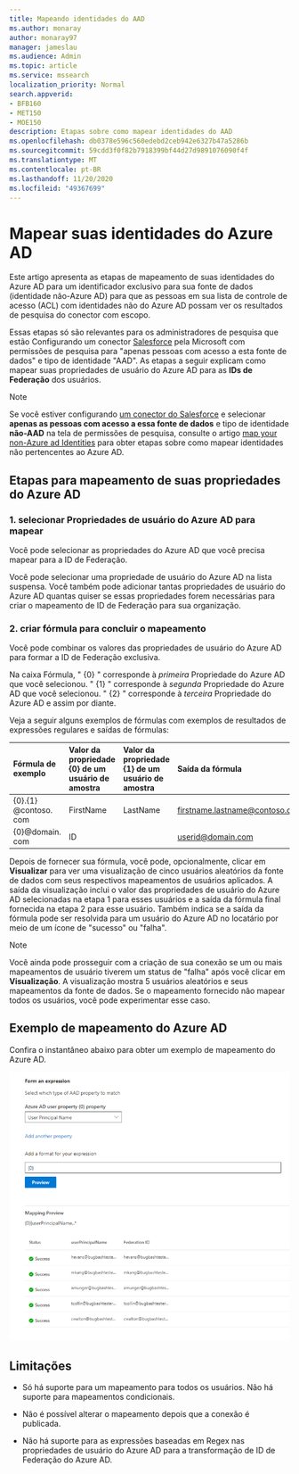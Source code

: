 ```yaml
---
title: Mapeando identidades do AAD
ms.author: monaray
author: monaray97
manager: jameslau
ms.audience: Admin
ms.topic: article
ms.service: mssearch
localization_priority: Normal
search.appverid:
- BFB160
- MET150
- MOE150
description: Etapas sobre como mapear identidades do AAD
ms.openlocfilehash: db0378e596c560edebd2ceb942e6327b47a5286b
ms.sourcegitcommit: 59cdd3f0f82b7918399bf44d27d9891076090f4f
ms.translationtype: MT
ms.contentlocale: pt-BR
ms.lasthandoff: 11/20/2020
ms.locfileid: "49367699"
---
```

# <a name="map-your-azure-ad-identities"></a>Mapear suas identidades do Azure AD  

Este artigo apresenta as etapas de mapeamento de suas identidades do Azure AD para um identificador exclusivo para sua fonte de dados (identidade não-Azure AD) para que as pessoas em sua lista de controle de acesso (ACL) com identidades não do Azure AD possam ver os resultados de pesquisa do conector com escopo.

Essas etapas só são relevantes para os administradores de pesquisa que estão Configurando um conector [Salesforce](salesforce-connector.md) pela Microsoft com permissões de pesquisa para "apenas pessoas com acesso a esta fonte de dados" e tipo de identidade "AAD". As etapas a seguir explicam como mapear suas propriedades de usuário do Azure AD para as **IDs de Federação** dos usuários.

>[!NOTE]
>Se você estiver configurando [um conector do Salesforce](salesforce-connector.md) e selecionar **apenas as pessoas com acesso a essa fonte de dados** e tipo de identidade **não-AAD** na tela de permissões de pesquisa, consulte o artigo [map your non-Azure ad Identities](map-non-aad.md) para obter etapas sobre como mapear identidades não pertencentes ao Azure AD.  

## <a name="steps-for-mapping-your-azure-ad-properties"></a>Etapas para mapeamento de suas propriedades do Azure AD

### <a name="1-select-azure-ad-user-properties-to-map"></a>1. selecionar Propriedades de usuário do Azure AD para mapear

Você pode selecionar as propriedades do Azure AD que você precisa mapear para a ID de Federação.

Você pode selecionar uma propriedade de usuário do Azure AD na lista suspensa. Você também pode adicionar tantas propriedades de usuário do Azure AD quantas quiser se essas propriedades forem necessárias para criar o mapeamento de ID de Federação para sua organização.

### <a name="2-create-formula-to-complete-mapping"></a>2. criar fórmula para concluir o mapeamento

Você pode combinar os valores das propriedades de usuário do Azure AD para formar a ID de Federação exclusiva.

Na caixa Fórmula, " {0} " corresponde à *primeira* Propriedade do Azure AD que você selecionou. " {1} " corresponde à *segunda* Propriedade do Azure AD que você selecionou. " {2} " corresponde à *terceira* Propriedade do Azure AD e assim por diante.  

Veja a seguir alguns exemplos de fórmulas com exemplos de resultados de expressões regulares e saídas de fórmulas:

| Fórmula de exemplo                  | Valor da propriedade {0} de um usuário de amostra                 | Valor da propriedade {1} de um usuário de amostra           | Saída da fórmula                  |
| :------------------- | :------------------- |:---------------|:---------------|
| {0}.{1} @contoso. com  | FirstName | LastName |firstname.lastname@contoso.com
| {0}@domain. com                 | ID                 |             |userid@domain.com

Depois de fornecer sua fórmula, você pode, opcionalmente, clicar em **Visualizar** para ver uma visualização de cinco usuários aleatórios da fonte de dados com seus respectivos mapeamentos de usuários aplicados. A saída da visualização inclui o valor das propriedades de usuário do Azure AD selecionadas na etapa 1 para esses usuários e a saída da fórmula final fornecida na etapa 2 para esse usuário. Também indica se a saída da fórmula pode ser resolvida para um usuário do Azure AD no locatário por meio de um ícone de "sucesso" ou "falha".  

>[!NOTE]
>Você ainda pode prosseguir com a criação de sua conexão se um ou mais mapeamentos de usuário tiverem um status de "falha" após você clicar em **Visualização**. A visualização mostra 5 usuários aleatórios e seus mapeamentos da fonte de dados. Se o mapeamento fornecido não mapear todos os usuários, você pode experimentar esse caso.

## <a name="sample-azure-ad-mapping"></a>Exemplo de mapeamento do Azure AD

Confira o instantâneo abaixo para obter um exemplo de mapeamento do Azure AD.

![Instantâneo de exemplo de como preencher a página de mapeamento do Azure AD](media/aad-mapping.png)

## <a name="limitations"></a>Limitações  

- Só há suporte para um mapeamento para todos os usuários. Não há suporte para mapeamentos condicionais.  

- Não é possível alterar o mapeamento depois que a conexão é publicada.  

- Não há suporte para as expressões baseadas em Regex nas propriedades de usuário do Azure AD para a transformação de ID de Federação do Azure AD.
